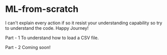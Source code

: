 # ML-from-scratch

I can't explain every action if so it resist your understanding capability so try to understand the code. Happy Journey!

Part - 1
To understand how to load a CSV file.

Part - 2
Coming soon!
